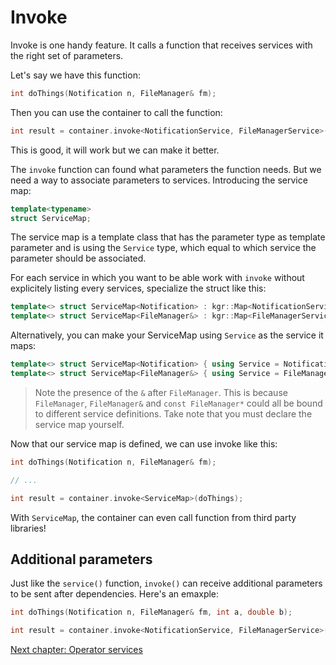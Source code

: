 Invoke
======

Invoke is one handy feature. It calls a function that receives services with the right set of parameters.

Let's say we have this function:

```c++
int doThings(Notification n, FileManager& fm);
```
    
Then you can use the container to call the function:

```c++
int result = container.invoke<NotificationService, FileManagerService>(doThings);
```

This is good, it will work but we can make it better.

The `invoke` function can found what parameters the function needs.
But we need a way to associate parameters to services. Introducing the service map:

```c++
template<typename>
struct ServiceMap;
```
    
The service map is a template class that has the parameter type as template parameter and is using the `Service` type, which equal to which service the parameter should be associated.

For each service in which you want to be able work with `invoke` without explicitely listing every services, specialize the struct like this:

```c++
template<> struct ServiceMap<Notification> : kgr::Map<NotificationService> {};
template<> struct ServiceMap<FileManager&> : kgr::Map<FileManagerService> {};
```
    
Alternatively, you can make your ServiceMap using `Service` as the service it maps:

```c++
template<> struct ServiceMap<Notification> { using Service = NotificationService; };
template<> struct ServiceMap<FileManager&> { using Service = FileManagerService;  };
```

> Note the presence of the `&` after `FileManager`. This is because `FileManager`, `FileManager&` and `const FileManager*` could all be bound to different service definitions.
> Take note that you must declare the service map yourself.

Now that our service map is defined, we can use invoke like this:

```c++
int doThings(Notification n, FileManager& fm);

// ...

int result = container.invoke<ServiceMap>(doThings);
```
    
With `ServiceMap`, the container can even call function from third party libraries!

## Additional parameters

Just like the `service()` function, `invoke()` can receive additional parameters to be sent after dependencies.
Here's an emaxple:

```c++
int doThings(Notification n, FileManager& fm, int a, double b);

int result = container.invoke<NotificationService, FileManagerService>(doThings, 7, 8.9);
```

[Next chapter: Operator services](section5_operator.md)
